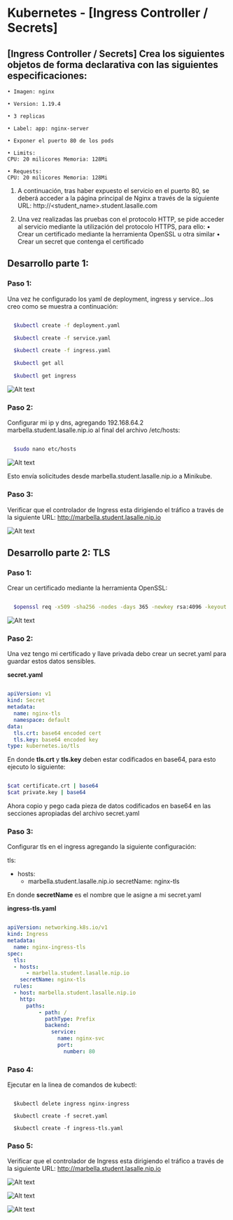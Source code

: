 # Kubernetes - [Ingress Controller / Secrets]

## [Ingress Controller / Secrets] Crea los siguientes objetos de forma declarativa con las siguientes especificaciones:

    • Imagen: nginx

    • Version: 1.19.4

    • 3 replicas

    • Label: app: nginx-server

    • Exponer el puerto 80 de los pods

    • Limits:
    CPU: 20 milicores Memoria: 128Mi

    • Requests:
    CPU: 20 milicores Memoria: 128Mi

1. A continuación, tras haber expuesto el servicio en el puerto 80, se deberá acceder a la página principal de Nginx a través de la siguiente URL:
http://<student_name>.student.lasalle.com

2. Una vez realizadas las pruebas con el protocolo HTTP, se pide acceder al servicio mediante la utilización del protocolo HTTPS, para ello:
• Crear un certificado mediante la herramienta OpenSSL u otra similar
• Crear un secret que contenga el certificado

## Desarrollo parte 1:

### Paso 1:

Una vez he configurado los yaml de deployment, ingress y service...los creo como se muestra a continuación:

```sh

  $kubectl create -f deployment.yaml

  $kubectl create -f service.yaml

  $kubectl create -f ingress.yaml

  $kubectl get all

  $kubectl get ingress

```

![Alt text](https://github.com/marbellacovino/kube-exercises/blob/main/hw-03/images/answer1/ingress1.0.png  "Ingress 1.0")

### Paso 2:

Configurar mi ip y dns, agregando 192.168.64.2 marbella.student.lasalle.nip.io al final del archivo /etc/hosts:

```sh

  $sudo nano etc/hosts

```
![Alt text](https://github.com/marbellacovino/kube-exercises/blob/main/hw-03/images/answer1/ingress1.2.png  "Ingress 1.2")

Esto envía solicitudes desde marbella.student.lasalle.nip.io a Minikube.

### Paso 3:

Verificar que el controlador de Ingress esta dirigiendo el tráfico a través de la siguiente URL:
http://marbella.student.lasalle.nip.io

![Alt text](https://github.com/marbellacovino/kube-exercises/blob/main/hw-03/images/answer1/ingress1.3.png  "Ingress 1.3")

## Desarrollo parte 2: TLS

### Paso 1: 

Crear un certificado mediante la herramienta OpenSSL:

```sh

  $openssl req -x509 -sha256 -nodes -days 365 -newkey rsa:4096 -keyout private.key -out certificate.crt

```
![Alt text](https://github.com/marbellacovino/kube-exercises/blob/main/hw-03/images/answer1/ingress1.4.png  "Ingress 1.4")

### Paso 2:

Una vez tengo mi certificado y llave privada debo crear un secret.yaml para guardar estos datos sensibles.

**secret.yaml**

```yaml

apiVersion: v1
kind: Secret
metadata:
  name: nginx-tls
  namespace: default
data:
  tls.crt: base64 encoded cert
  tls.key: base64 encoded key
type: kubernetes.io/tls


```

En donde **tls.crt** y **tls.key** deben estar codificados en base64, para esto ejecuto lo siguiente:

```sh

$cat certificate.crt | base64
$cat private.key | base64

```

Ahora copio y pego cada pieza de datos codificados en base64 en las secciones apropiadas del archivo secret.yaml

### Paso 3:

Configurar tls en el ingress agregando la siguiente configuración:

tls:
  - hosts:
      - marbella.student.lasalle.nip.io
    secretName: nginx-tls

En donde **secretName** es el nombre que le asigne a mi secret.yaml

**ingress-tls.yaml**

```yaml

apiVersion: networking.k8s.io/v1
kind: Ingress
metadata:
  name: nginx-ingress-tls
spec:
  tls:
  - hosts:
      - marbella.student.lasalle.nip.io
    secretName: nginx-tls
  rules:
  - host: marbella.student.lasalle.nip.io
    http:
      paths:
          - path: /
            pathType: Prefix
            backend:
              service:
                name: nginx-svc
                port:
                  number: 80

```
### Paso 4:

Ejecutar en la linea de comandos de kubectl:

```consola

  $kubectl delete ingress nginx-ingress

  $kubectl create -f secret.yaml

  $kubectl create -f ingress-tls.yaml

```
### Paso 5:

Verificar que el controlador de Ingress esta dirigiendo el tráfico a través de la siguiente URL:
http://marbella.student.lasalle.nip.io

![Alt text](https://github.com/marbellacovino/kube-exercises/blob/main/hw-03/images/answer1/ingress1.5.png  "Ingress 1.5")

![Alt text](https://github.com/marbellacovino/kube-exercises/blob/main/hw-03/images/answer1/ingress1.6.png  "Ingress 1.6")

![Alt text](https://github.com/marbellacovino/kube-exercises/blob/main/hw-03/images/answer1/ingress1.7.png  "Ingress 1.7")